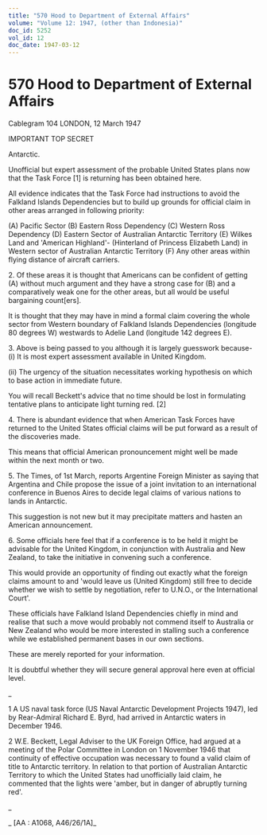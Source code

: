 ```yaml
---
title: "570 Hood to Department of External Affairs"
volume: "Volume 12: 1947, (other than Indonesia)"
doc_id: 5252
vol_id: 12
doc_date: 1947-03-12
---
```


# 570 Hood to Department of External Affairs

Cablegram 104 LONDON, 12 March 1947

IMPORTANT TOP SECRET

Antarctic.

Unofficial but expert assessment of the probable United States plans now that the Task Force [1] is returning has been obtained here.

All evidence indicates that the Task Force had instructions to avoid the Falkland Islands Dependencies but to build up grounds for official claim in other areas arranged in following priority:

(A) Pacific Sector (B) Eastern Ross Dependency (C) Western Ross Dependency (D) Eastern Sector of Australian Antarctic Territory (E) Wilkes Land and 'American Highland'- (Hinterland of Princess Elizabeth Land) in Western sector of Australian Antarctic Territory (F) Any other areas within flying distance of aircraft carriers.

2\. Of these areas it is thought that Americans can be confident of getting (A) without much argument and they have a strong case for (B) and a comparatively weak one for the other areas, but all would be useful bargaining count[ers].

It is thought that they may have in mind a formal claim covering the whole sector from Western boundary of Falkland Islands Dependencies (longitude 80 degrees W) westwards to Adelie Land (longitude 142 degrees E).

3\. Above is being passed to you although it is largely guesswork because- (i) It is most expert assessment available in United Kingdom.

(ii) The urgency of the situation necessitates working hypothesis on which to base action in immediate future.

You will recall Beckett's advice that no time should be lost in formulating tentative plans to anticipate light turning red. [2]

4\. There is abundant evidence that when American Task Forces have returned to the United States official claims will be put forward as a result of the discoveries made.

This means that official American pronouncement might well be made within the next month or two.

5\. The Times, of 1st March, reports Argentine Foreign Minister as saying that Argentina and Chile propose the issue of a joint invitation to an international conference in Buenos Aires to decide legal claims of various nations to lands in Antarctic.

This suggestion is not new but it may precipitate matters and hasten an American announcement.

6\. Some officials here feel that if a conference is to be held it might be advisable for the United Kingdom, in conjunction with Australia and New Zealand, to take the initiative in convening such a conference.

This would provide an opportunity of finding out exactly what the foreign claims amount to and 'would leave us (United Kingdom) still free to decide whether we wish to settle by negotiation, refer to U.N.O., or the International Court'.

These officials have Falkland Island Dependencies chiefly in mind and realise that such a move would probably not commend itself to Australia or New Zealand who would be more interested in stalling such a conference while we established permanent bases in our own sections.

These are merely reported for your information.

It is doubtful whether they will secure general approval here even at official level.

_

1 A US naval task force (US Naval Antarctic Development Projects 1947), led by Rear-Admiral Richard E. Byrd, had arrived in Antarctic waters in December 1946.

2 W.E. Beckett, Legal Adviser to the UK Foreign Office, had argued at a meeting of the Polar Committee in London on 1 November 1946 that continuity of effective occupation was necessary to found a valid claim of title to Antarctic territory. In relation to that portion of Australian Antarctic Territory to which the United States had unofficially laid claim, he commented that the lights were 'amber, but in danger of abruptly turning red'.

_

_ [AA : A1068, A46/26/1A]_
